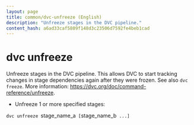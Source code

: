 ```yaml
---
layout: page
title: common/dvc-unfreeze (English)
description: "Unfreeze stages in the DVC pipeline."
content_hash: a6ad33caf5809f148d3c23506d7592fe4beb1cad
---
```

# dvc unfreeze

Unfreeze stages in the DVC pipeline.
This allows DVC to start tracking changes in stage dependencies again after they were frozen.
See also `dvc freeze`.
More information: <https://dvc.org/doc/command-reference/unfreeze>.

- Unfreeze 1 or more specified stages:

`dvc unfreeze `<span class="tldr-var badge badge-pill bg-dark-lm bg-white-dm text-white-lm text-dark-dm font-weight-bold">stage_name_a</span>` [`<span class="tldr-var badge badge-pill bg-dark-lm bg-white-dm text-white-lm text-dark-dm font-weight-bold">stage_name_b</span>` ...]`
